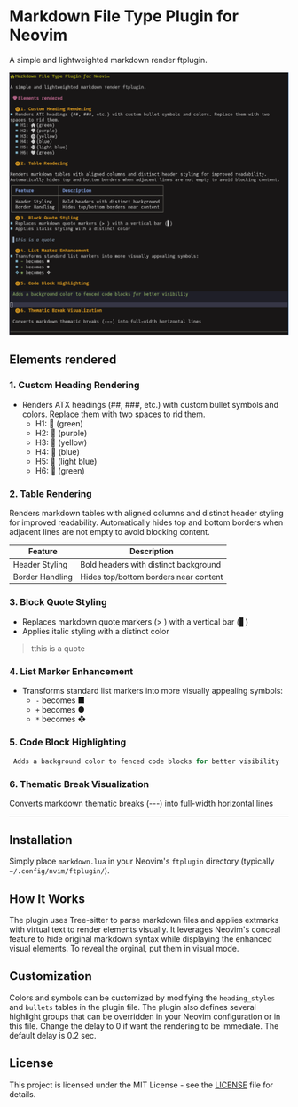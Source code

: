 # Markdown File Type Plugin for Neovim

A simple and lightweighted markdown render ftplugin.

![Markdown Rendering Style](2025-08-23_20-50.png)

## Elements rendered 

### 1. Custom Heading Rendering
- Renders ATX headings (##, ###, etc.) with custom bullet symbols and colors. Replace them with two spaces to rid them.
  - H1:  (green)
  - H2: 󰮊 (purple)
  - H3:  (yellow)
  - H4:  (blue)
  - H5: 󰠖 (light blue)
  - H6: 󰋑 (green)

### 2. Table Rendering

Renders markdown tables with aligned columns and distinct header styling for improved readability. Automatically hides top and bottom borders when adjacent lines are not empty to avoid blocking content.

| Feature          | Description                              |
|------------------|------------------------------------------|
| Header Styling   | Bold headers with distinct background    |
| Border Handling  | Hides top/bottom borders near content    |

### 3. Block Quote Styling
- Replaces markdown quote markers (> ) with a vertical bar (▋)
- Applies italic styling with a distinct color

>tthis is a quote

### 4. List Marker Enhancement
- Transforms standard list markers into more visually appealing symbols:
  - `-` becomes ■
  + `+` becomes ●
  * `*` becomes ❖

### 5. Code Block Highlighting

```Python
 Adds a background color to fenced code blocks for better visibility

```

### 6. Thematic Break Visualization

 Converts markdown thematic breaks (---) into full-width horizontal lines

---
## Installation

Simply place `markdown.lua` in your Neovim's `ftplugin` directory (typically `~/.config/nvim/ftplugin/`). 

## How It Works

The plugin uses Tree-sitter to parse markdown files and applies extmarks with virtual text to render elements visually. It leverages Neovim's conceal feature to hide original markdown syntax while displaying the enhanced visual elements. To reveal the orginal, put them in visual mode. 

## Customization

Colors and symbols can be customized by modifying the `heading_styles` and `bullets` tables in the plugin file. The plugin also defines several highlight groups that can be overridden in your Neovim configuration or in this file. Change the delay to 0 if want the rendering to be immediate. The default delay is 0.2 sec.

## License

This project is licensed under the MIT License - see the [LICENSE](LICENSE) file for details.
